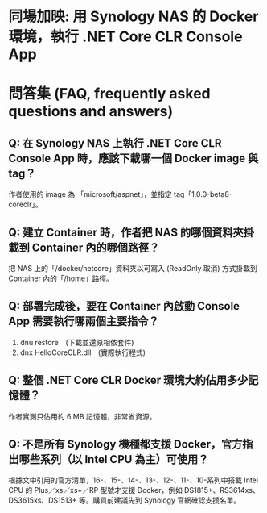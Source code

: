 # 同場加映: 用 Synology NAS 的 Docker 環境，執行 .NET Core CLR Console App

# 問答集 (FAQ, frequently asked questions and answers)

## Q: 在 Synology NAS 上執行 .NET Core CLR Console App 時，應該下載哪一個 Docker image 與 tag？
作者使用的 image 為 「microsoft/aspnet」，並指定 tag「1.0.0-beta8-coreclr」。

## Q: 建立 Container 時，作者把 NAS 的哪個資料夾掛載到 Container 內的哪個路徑？
把 NAS 上的「/docker/netcore」資料夾以可寫入 (ReadOnly 取消) 方式掛載到 Container 內的「/home」路徑。

## Q: 部署完成後，要在 Container 內啟動 Console App 需要執行哪兩個主要指令？
1. dnu restore (下載並還原相依套件)  
2. dnx HelloCoreCLR.dll (實際執行程式)

## Q: 整個 .NET Core CLR Docker 環境大約佔用多少記憶體？
作者實測只佔用約 6 MB 記憶體，非常省資源。

## Q: 不是所有 Synology 機種都支援 Docker，官方指出哪些系列（以 Intel CPU 為主）可使用？
根據文中引用的官方清單，16-、15-、14-、13-、12-、11-、10-系列中搭載 Intel CPU 的 Plus／xs／xs+／RP 型號才支援 Docker，例如 DS1815+、RS3614xs、DS3615xs、DS1513+ 等。購買前建議先到 Synology 官網確認支援名單。